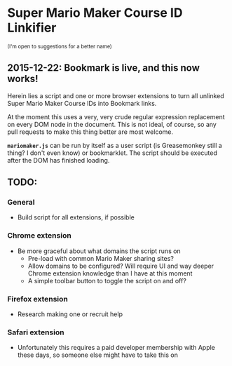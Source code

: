 # Super Mario Maker Course ID Linkifier

<small>(I'm open to suggestions for a better name)</small>

## 2015\-12\-22: Bookmark is live, and this now works!

Herein lies a script and one or more browser extensions to turn all unlinked Super Mario Maker Course IDs into Bookmark links.

At the moment this uses a very, very crude regular expression replacement on every DOM node in the document. This is not ideal, of course, so any pull requests to make this thing better are most welcome.

**`mariomaker.js`** can be run by itself as a user script (is Greasemonkey still a thing? I don't even know) or bookmarklet. The script should be executed after the DOM has finished loading.

## TODO:

### General

- Build script for all extensions, if possible

### Chrome extension

- Be more graceful about what domains the script runs on
    + Pre-load with common Mario Maker sharing sites?
    + Allow domains to be configured? Will require UI and way deeper Chrome extension knowledge than I have at this moment
    + A simple toolbar button to toggle the script on and off?

### Firefox extension

- Research making one or recruit help

### Safari extension

- Unfortunately this requires a paid developer membership with Apple these days, so someone else might have to take this on


